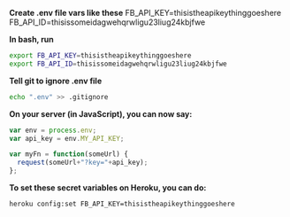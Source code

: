 **Create .env file vars like these**
FB_API_KEY=thisistheapikeythinggoeshere
FB_API_ID=thisissomeidagwehqrwligu23liug24kbjfwe

**In bash, run**
```bash
export FB_API_KEY=thisistheapikeythinggoeshere
export FB_API_ID=thisissomeidagwehqrwligu23liug24kbjfwe
```

**Tell git to ignore .env file**
```bash
echo ".env" >> .gitignore
```

**On your server (in JavaScript), you can now say:**
```javascript
var env = process.env;
var api_key = env.MY_API_KEY;

var myFn = function(someUrl) {
  request(someUrl+"?key="+api_key);
};
```

**To set these secret variables on Heroku, you can do:**
```bash
heroku config:set FB_API_KEY=thisistheapikeythinggoeshere
```
